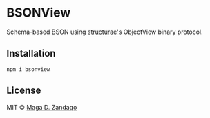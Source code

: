 # BSONView
Schema-based BSON using [structurae's](https://github.com/zandaqo/structurae) ObjectView binary protocol.

## Installation
```
npm i bsonview
```
## License
MIT © [Maga D. Zandaqo](http://maga.name)